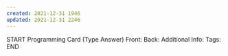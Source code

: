```yaml
---
created: 2021-12-31 1946
updated: 2021-12-31 2246
---
```

START
Programming Card (Type Answer)
Front: 
Back: 
Additional Info: 
Tags: 
END